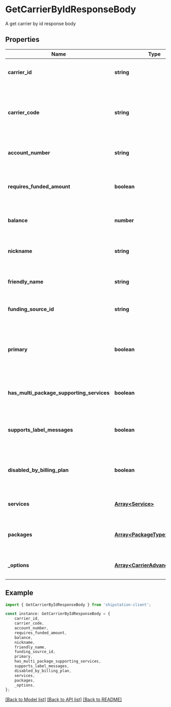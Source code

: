 # GetCarrierByIdResponseBody

A get carrier by id response body

## Properties

Name | Type | Description | Notes
------------ | ------------- | ------------- | -------------
**carrier_id** | **string** | A string that uniquely identifies the carrier. | [optional] [readonly] [default to undefined]
**carrier_code** | **string** | The [shipping carrier] who will ship the package, such as &#x60;fedex&#x60;, &#x60;dhl_express&#x60;, &#x60;stamps_com&#x60;, etc.  | [optional] [readonly] [default to undefined]
**account_number** | **string** | The account number that the carrier is connected to. | [optional] [readonly] [default to undefined]
**requires_funded_amount** | **boolean** | Indicates whether the carrier requires funding to use its services | [optional] [readonly] [default to undefined]
**balance** | **number** | Current available balance | [optional] [readonly] [default to undefined]
**nickname** | **string** | Nickname given to the account when initially setting up the carrier. | [optional] [readonly] [default to undefined]
**friendly_name** | **string** | Screen readable name | [optional] [readonly] [default to undefined]
**funding_source_id** | **string** | Funding source ID for the carrier | [optional] [readonly] [default to undefined]
**primary** | **boolean** | Is this the primary carrier that is used by default when no carrier is specified in label/shipment creation | [optional] [readonly] [default to undefined]
**has_multi_package_supporting_services** | **boolean** | Carrier supports multiple packages per shipment | [optional] [readonly] [default to undefined]
**supports_label_messages** | **boolean** | The carrier supports adding custom label messages to an order. | [optional] [readonly] [default to undefined]
**disabled_by_billing_plan** | **boolean** | The carrier is disabled by the current ShipStation account\&#39;s billing plan. | [optional] [readonly] [default to undefined]
**services** | [**Array&lt;Service&gt;**](Service.md) | A list of services that are offered by the carrier | [optional] [readonly] [default to undefined]
**packages** | [**Array&lt;PackageType&gt;**](PackageType.md) | A list of package types that are supported by the carrier | [optional] [readonly] [default to undefined]
**_options** | [**Array&lt;CarrierAdvancedOption&gt;**](CarrierAdvancedOption.md) | A list of options that are available to that carrier | [optional] [readonly] [default to undefined]

## Example

```typescript
import { GetCarrierByIdResponseBody } from 'shipstation-client';

const instance: GetCarrierByIdResponseBody = {
    carrier_id,
    carrier_code,
    account_number,
    requires_funded_amount,
    balance,
    nickname,
    friendly_name,
    funding_source_id,
    primary,
    has_multi_package_supporting_services,
    supports_label_messages,
    disabled_by_billing_plan,
    services,
    packages,
    _options,
};
```

[[Back to Model list]](../README.md#documentation-for-models) [[Back to API list]](../README.md#documentation-for-api-endpoints) [[Back to README]](../README.md)
